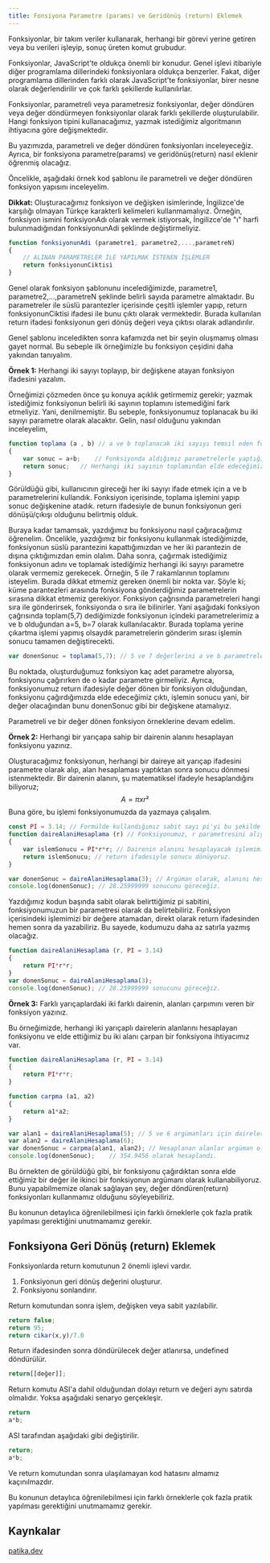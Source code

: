 ```yaml
---
title: Fonsiyona Parametre (params) ve Geridönüş (return) Eklemek
---
```


Fonksiyonlar, bir takım veriler kullanarak, herhangi bir görevi yerine getiren veya bu verileri işleyip, sonuç üreten komut grubudur.

Fonksiyonlar, JavaScript'te oldukça önemli bir konudur. Genel işlevi itibariyle diğer programlama dillerindeki fonksiyonlara oldukça benzerler. Fakat, diğer programlama dillerinden farklı olarak JavaScript'te fonksiyonlar, birer nesne olarak değerlendirilir ve çok farklı şekillerde kullanılırlar.

Fonksiyonlar, parametreli veya parametresiz fonksiyonlar, değer döndüren veya değer döndürmeyen fonksiyonlar olarak farklı şekillerde oluşturulabilir. Hangi fonksiyon tipini kullanacağımız, yazmak istediğimiz algoritmanın ihtiyacına göre değişmektedir.

Bu yazımızda, parametreli ve değer döndüren fonksiyonları inceleyeceğiz. Ayrıca, bir fonksiyona parametre(params) ve geridönüş(return) nasıl eklenir öğrenmiş olacağız.

Öncelikle, aşağıdaki örnek kod şablonu ile parametreli ve değer döndüren fonksiyon yapısını inceleyelim.

**Dikkat:** Oluşturacağımız fonksiyon ve değişken isimlerinde, İngilizce'de karşılığı olmayan Türkçe karakterli kelimeleri kullanmamalıyız. Örneğin, fonksiyon ismini fonksiyonAdı olarak vermek istiyorsak, İngilizce'de "ı" harfi bulunmadığından fonksiyonunAdi şeklinde değiştirmeliyiz.

```javascript
function fonksiyonunAdi (parametre1, parametre2,...,parametreN)
{
    // ALINAN PARAMETRELER İLE YAPILMAK İSTENEN İŞLEMLER
    return fonksiyonunCiktisi
}
```

Genel olarak fonksiyon şablonunu incelediğimizde, parametre1, parametre2,...,parametreN şeklinde belirli sayıda parametre almaktadır. Bu parametreler ile süslü parantezler içerisinde çeşitli işlemler yapıp, return fonksiyonunCiktisi ifadesi ile bunu çıktı olarak vermektedir. Burada kullanılan return ifadesi fonksiyonun geri dönüş değeri veya çıktısı olarak adlandırılır.

Genel şablonu inceledikten sonra kafamızda net bir şeyin oluşmamış olması gayet normal. Bu sebeple ilk örneğimizle bu fonksiyon çeşidini daha yakından tanıyalım.

**Örnek 1:** Herhangi iki sayıyı toplayıp, bir değişkene atayan fonksiyon ifadesini yazalım.

Örneğimizi çözmeden önce şu konuya açıklık getirmemiz gerekir; yazmak istediğimiz fonksiyonun belirli iki sayının toplamını istemediğini fark etmeliyiz. Yani, denilmemiştir. Bu sebeple, fonksiyonumuz toplanacak bu iki sayıyı parametre olarak alacaktır. Gelin, nasıl olduğunu yakından inceleyelim,

```javascript
function toplama (a , b) // a ve b toplanacak iki sayıyı temsil eden fonksiyon parametreleri(girdileri)
{
    var sonuc = a+b;    // Fonksiyonda aldığımız parametrelerle yaptığımız işlem
    return sonuc;   // Herhangi iki sayının toplamından elde edeceğimiz işlem sonucunu, return ifadesinden hemen sonra belirtiyoruz.
}
```

Görüldüğü gibi, kullanıcının gireceği her iki sayıyı ifade etmek için a ve b parametrelerini kullandık. Fonksiyon içerisinde, toplama işlemini yapıp sonuc değişkenine atadık. return ifadesiyle de bunun fonksiyonun geri dönüşü/çıkışı olduğunu belirtmiş olduk.

Buraya kadar tamamsak, yazdığımız bu fonksiyonu nasıl çağıracağımız öğrenelim. Öncelikle, yazdığımız bir fonksiyonu kullanmak istediğimizde, fonksiyonun süslü parantezini kapattığımızdan ve her iki parantezin de dışına çıktığımızdan emin olalım. Daha sonra, çağırmak istediğimiz fonksiyonun adını ve toplamak istediğimiz herhangi iki sayıyı parametre olarak vermemiz gerekecek. Örneğin, 5 ile 7 rakamlarının toplamını isteyelim. Burada dikkat etmemiz gereken önemli bir nokta var. Şöyle ki; küme parantezleri arasında fonksiyona gönderdiğimiz parametrelerin sırasına dikkat etmemiz gerekiyor. Fonksiyon çağrısında parametreleri hangi sıra ile gönderirsek, fonksiyonda o sıra ile bilinirler. Yani aşağıdaki fonksiyon çağrısında toplam(5,7) dediğimizde fonksiyonun içindeki parametrelerimiz a ve b olduğundan a=5, b=7 olarak kullanılacaktır. Burada toplama yerine çıkartma işlemi yapmış olsaydık parametrelerin gönderim sırası işlemin sonucu tamamen değiştirecekti.

```javascript
var donenSonuc = toplama(5,7); // 5 ve 7 değerlerini a ve b parametrelerine karşılık gelen argümanlar olarak düşünebiliriz.
```

Bu noktada, oluşturduğumuz fonksiyon kaç adet parametre alıyorsa, fonksiyonu çağırırken de o kadar parametre girmeliyiz. Ayrıca, fonksiyonumuz return ifadesiyle değer dönen bir fonksiyon olduğundan, fonksiyonu çağırdığımızda elde edeceğimiz çıktı, işlemin sonucu yani, bir değer olacağından bunu donenSonuc gibi bir değişkene atamalıyız.

Parametreli ve bir değer dönen fonksiyon örneklerine devam edelim.

**Örnek 2:** Herhangi bir yarıçapa sahip bir dairenin alanını hesaplayan fonksiyonu yazınız.

Oluşturacağımız fonksiyonun, herhangi bir daireye ait yarıçap ifadesini parametre olarak alıp, alan hesaplaması yaptıktan sonra sonucu dönmesi istenmektedir. Bir dairenin alanını, şu matematiksel ifadeyle hesaplandığını biliyoruz; $$ A = π x r² $$ Buna göre, bu işlemi fonksiyonumuzda da yazmaya çalışalım.

```javascript
const PI = 3.14; // Formülde kullandığımız sabit sayı pi'yi bu şekilde alabiliriz.
function daireAlaniHesaplama (r) // Fonksiyonumuz, r parametresini alıyor.
{
    var islemSonucu = PI*r*r; // Dairenin alanını hesaplayacak işlemimiz.
    return islemSonucu; // return ifadesiyle sonucu dönüyoruz.
}

var donenSonuc = daireAlaniHesaplama(3); // Argüman olarak, alanını hesaplamak istediğimiz herhangi bir dairenin yarıçapı için 3 rakamı verildi.
console.log(donenSonuc); // 28.25999999 sonucunu göreceğiz.
```

Yazdığımız kodun başında sabit olarak belirttiğimiz pi sabitini, fonksiyonumuzun bir parametresi olarak da belirtebiliriz. Fonksiyon içerisindeki işlemimizi bir değere atamadan, direkt olarak return ifadesinden hemen sonra da yazabiliriz. Bu sayede, kodumuzu daha az satırla yazmış olacağız.

```javascript
function daireAlaniHesaplama (r, PI = 3.14)
{
    return PI*r*r;
}
var donenSonuc = daireAlaniHesaplama(3);
console.log(donenSonuc); // 28.25999999 sonucunu göreceğiz.
```

**Örnek 3:** Farklı yarıçaplardaki iki farklı dairenin, alanları çarpımını veren bir fonksiyon yazınız.

Bu örneğimizde, herhangi iki yarıçaplı dairelerin alanlarını hesaplayan fonksiyonu ve elde ettiğimiz bu iki alanı çarpan bir fonksiyona ihtiyacımız var.

```javascript
function daireAlaniHesaplama (r, PI = 3.14)
{
    return PI*r*r;
}

function carpma (a1, a2)
{
    return a1*a2;
}

var alan1 = daireAlaniHesaplama(5); // 5 ve 6 argümanları için dairelerin alanları hesaplandı.
var alan2 = daireAlaniHesaplama(6);
var donenSonuc = carpma(alan1, alan2); // Hesaplanan alanlar argüman olarak verildi.
console.log(donenSonuc);    // 354.9456 olarak hesaplandı.
```

Bu örnekten de görüldüğü gibi, bir fonksiyonu çağırdıktan sonra elde ettiğimiz bir değer ile ikinci bir fonksiyonun argümanı olarak kullanabiliyoruz. Bunu yapabilmemize olanak sağlayan şey, değer döndüren(return) fonksiyonları kullanmamız olduğunu söyleyebiliriz.

Bu konunun detaylıca öğrenilebilmesi için farklı örneklerle çok fazla pratik yapılması gerektiğini unutmamamız gerekir.

## Fonksiyona Geri Dönüş (return) Eklemek

Fonksiyonlarda return komutunun 2 önemli işlevi vardır.

1. Fonksiyonun geri dönüş değerini oluşturur.
2. Fonksiyonu sonlandırır.

Return komutundan sonra işlem, değişken veya sabit yazılabilir.

```javascript
return false;
return 95;
return cikar(x,y)/7.0
```

Return ifadesinden sonra döndürülecek değer atlanırsa, undefined döndürülür.

```javascript
return[[değer]];
```

Return komutu ASI'a dahil olduğundan dolayı return ve değeri aynı satırda olmalıdır. Yoksa aşağıdaki senaryo gerçekleşir.

```javascript
return
a*b;
```

ASI tarafından aşağıdaki gibi değiştirilir.

```javascript
return;
a*b;
```

Ve return komutundan sonra ulaşılamayan kod hatasını almamız kaçınılmazdır.

Bu konunun detaylıca öğrenilebilmesi için farklı örneklerle çok fazla pratik yapılması gerektiğini unutmamamız gerekir.

## Kaynkalar

[patika.dev](https://app.patika.dev/courses/javascript/fonsiyona-parametre-params-ve-geridonus-return-eklemek)
